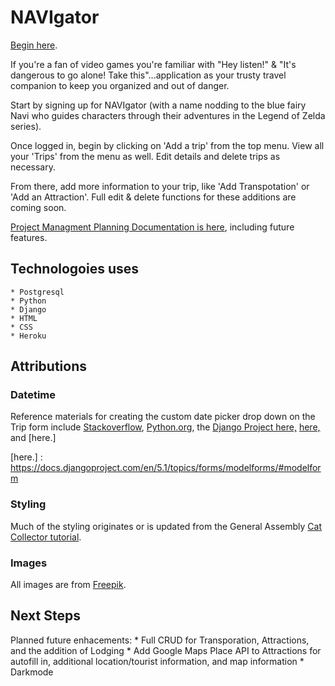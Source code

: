 # NAVIgator

[Begin here].

[Begin here]: https://navi-gator-app-939c9d3f9b64.herokuapp.com/

If you're a fan of video games you're familiar with "Hey listen!" &  "It's dangerous to go alone! Take this"...application as your trusty travel companion to keep you organized and out of danger. 

Start by signing up for NAVIgator (with a name nodding to the blue fairy Navi who guides characters through their adventures in the Legend of Zelda series). 

Once logged in, begin by clicking on 'Add a trip' from the top menu. View all your 'Trips' from the menu as well. Edit details and delete trips as necessary. 

From there, add more information to your trip, like 'Add Transpotation' or 'Add an Attraction'. Full edit & delete functions for these additions are coming soon. 

[Project Managment Planning Documentation is here], including future features. 

[Project Managment Planning Documentation is here]:https://trello.com/b/cxKulsDy/navigator

## Technologoies uses
    * Postgresql
    * Python
    * Django
    * HTML
    * CSS
    * Heroku

## Attributions

### Datetime
Reference materials for creating the custom date picker drop down on the Trip form include
[Stackoverflow], [Python.org], the [Django Project here,] [here,] and [here.] 

[Stackoverflow]:https://stackoverflow.com/questions/8142364/how-to-compare-two-dates

[Python.org]: https://docs.python.org/3/library/datetime.html

[Django Project here,]: https://forum.djangoproject.com/t/changing-input-type-in-a-class-based-create-view/2334/7

[here,]: https://docs.djangoproject.com/en/3.0/topics/class-based-views/generic-editing/#model-forms

[here.] : https://docs.djangoproject.com/en/5.1/topics/forms/modelforms/#modelform

### Styling
Much of the styling originates or is updated from the General Assembly [Cat Collector tutorial].

[Cat Collector tutorial]:https://pages.git.generalassemb.ly/modular-curriculum-all-courses/django-crud-app-cat-collector/canvas-landing-pages/fallback.html 

### Images
All images are from [Freepik].

[Freepik]:https://www.freepik.com/

## Next Steps
Planned future enhacements:
    * Full CRUD for Transporation, Attractions, and the addition of Lodging
    * Add Google Maps Place API to Attractions for autofill in, additional location/tourist information, and map information
    * Darkmode
